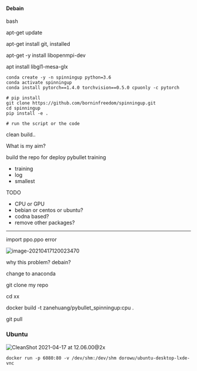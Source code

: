 #### Debain

bash

apt-get update

apt-get install git, installed

apt-get -y install libopenmpi-dev

apt install libgl1-mesa-glx



```
conda create -y -n spinningup python=3.6
conda activate spinningup
conda install pytorch==1.4.0 torchvision==0.5.0 cpuonly -c pytorch

# pip install
git clone https://github.com/borninfreedom/spinningup.git
cd spinningup
pip install -e .

# run the script or the code
```



clean build..



What is my aim?

build the repo for deploy pybullet training

- training
- log
- smallest



TODO

- CPU or GPU
- bebian or centos or ubuntu?
- codna based?
- remove other packages?

---



import ppo.ppo error

![image-20210417120023470](https://tva1.sinaimg.cn/large/008eGmZEgy1gpmy0yz17cj31fv0u0wwd.jpg)

why this problem? debain?



change to anaconda

git clone my repo

cd xx

docker build -t zanehuang/pybullet_spinningup:cpu .



git pull















### Ubuntu

![CleanShot 2021-04-17 at 12.06.00@2x](https://tva1.sinaimg.cn/large/008eGmZEgy1gpmy6u55q0j31l20u04qp.jpg)

```
docker run -p 6080:80 -v /dev/shm:/dev/shm dorowu/ubuntu-desktop-lxde-vnc
```